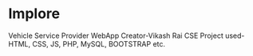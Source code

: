 # Implore
Vehicle Service Provider WebApp 
Creator-Vikash Rai
CSE Project
used- HTML, CSS, JS, PHP, MySQL, BOOTSTRAP etc.
